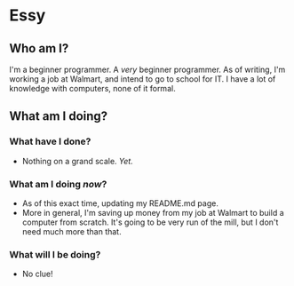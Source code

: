 # Essy
## Who am I?
  I'm a beginner programmer. A _very_ beginner programmer. As of writing, I'm working a job at Walmart, and intend to go to school for IT. I have a lot of knowledge with computers, none of it formal.
## What am I doing?
### What have I done?
  * Nothing on a grand scale. _Yet._
### What am I doing _now_?
  * As of this exact time, updating my README.md page.
  * More in general, I'm saving up money from my job at Walmart to build a computer from scratch. It's going to be very run of the mill, but I don't need much more than that.
### What will I be doing?
  * No clue!

<!--
**essyoffpersonal/essyoffpersonal** is a ✨ _special_ ✨ repository because its `README.md` (this file) appears on your GitHub profile.

Here are some ideas to get you started:

- 🔭 I’m currently working on ...
- 🌱 I’m currently learning ...
- 👯 I’m looking to collaborate on ...
- 🤔 I’m looking for help with ...
- 💬 Ask me about ...
- 📫 How to reach me: ...
- 😄 Pronouns: ...
- ⚡ Fun fact: ...
-->
